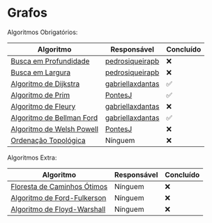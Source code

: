 # Grafos

Algoritmos Obrigatórios:

| Algoritmo | Responsável | Concluído |
|---|---|---|
| <a href="./Algoritmos Obrigatórios/Busca em Profundidade">Busca em Profundidade</a> | <a href="https://github.com/pedrosiqueirapb">pedrosiqueirapb</a> | :x: |
| <a href="./Algoritmos Obrigatórios/Busca em Largura">Busca em Largura</a> | <a href="https://github.com/pedrosiqueirapb">pedrosiqueirapb</a> | :x: |
| <a href="./Algoritmos Obrigatórios/Algoritmo de Dijkstra">Algoritmo de Dijkstra</a> | <a href="https://github.com/gabriellaxdantas">gabriellaxdantas</a> | :white_check_mark: |
| <a href="./Algoritmos Obrigatórios/Algoritmo de Prim">Algoritmo de Prim</a> | <a href="https://github.com/PontesJ">PontesJ</a> | :white_check_mark: |
| <a href="./Algoritmos Obrigatórios/Algoritmo de Fleury">Algoritmo de Fleury</a> |<a href="https://github.com/gabriellaxdantas">gabriellaxdantas</a> | :x: |
| <a href="./Algoritmos Obrigatórios/Algoritmo de Bellman Ford">Algoritmo de Bellman Ford</a> | <a href="https://github.com/gabriellaxdantas">gabriellaxdantas</a> | :white_check_mark: |
| <a href="./Algoritmos Obrigatórios/Algoritmo de Welsh Powell">Algoritmo de Welsh Powell</a> | <a href="https://github.com/PontesJ">PontesJ</a> | :x: |
| <a href="./Algoritmos Obrigatórios/Ordenação Topológica">Ordenação Topológica</a> | Nínguem | :x: |

Algoritmos Extra:

| Algoritmo | Responsável | Concluído |
|---|---|---|
| <a href="./Algoritmos Extra/Floresta de Caminhos Ótimos">Floresta de Caminhos Ótimos</a> | Nínguem | :x: |
| <a href="./Algoritmos Extra/Algoritmo de Ford-Fulkerson">Algoritmo de Ford-Fulkerson</a> | Nínguem | :x: |
| <a href="./Algoritmos Extra/Algoritmo de Floyd-Warshall">Algoritmo de Floyd-Warshall</a> | Nínguem | :x: |
